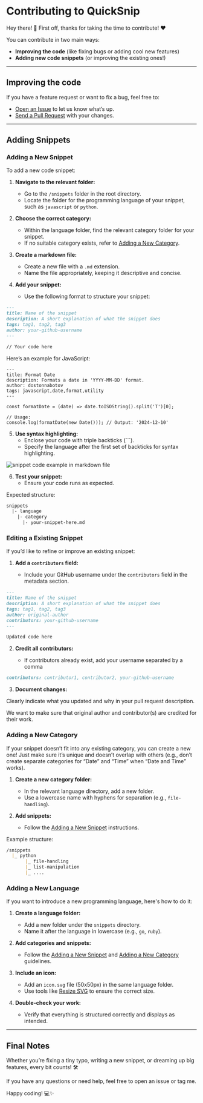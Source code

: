 # Contributing to QuickSnip

Hey there! 👋 First off, thanks for taking the time to contribute! ❤️

You can contribute in two main ways:

- **Improving the code** (like fixing bugs or adding cool new features)
- **Adding new code snippets** (or improving the existing ones!)

---

## Improving the code

If you have a feature request or want to fix a bug, feel free to:

- [Open an Issue](https://github.com/dostonnabotov/quicksnip/issues) to let us know what’s up.
- [Send a Pull Request](https://github.com/dostonnabotov/quicksnip/pulls) with your changes.

---

## Adding Snippets

### Adding a New Snippet

To add a new code snippet:

1. **Navigate to the relevant folder:**
  
    - Go to the `/snippets` folder in the root directory.
    - Locate the folder for the programming language of your snippet, such as `javascript` or `python`.

2. **Choose the correct category:**

    - Within the language folder, find the relevant category folder for your snippet.
    - If no suitable category exists, refer to [Adding a New Category](#adding-a-new-category).

3. **Create a markdown file:**

    - Create a new file with a `.md` extension.
    - Name the file appropriately, keeping it descriptive and concise.

4. **Add your snippet:**

    - Use the following format to structure your snippet:

```md
---
title: Name of the snippet
description: A short explanation of what the snippet does
tags: tag1, tag2, tag3
author: your-github-username
---

// Your code here
```

Here’s an example for JavaScript:

```
---
title: Format Date
description: Formats a date in 'YYYY-MM-DD' format.
author: dostonnabotov
tags: javascript,date,format,utility
---

const formatDate = (date) => date.toISOString().split('T')[0];

// Usage:
console.log(formatDate(new Date())); // Output: '2024-12-10'
```

5. **Use syntax highlighting:**
    - Enclose your code with triple backticks (```).
    - Specify the language after the first set of backticks for syntax highlighting.

![snippet code example in markdown file](https://github.com/user-attachments/assets/be650cfe-fd17-49e7-ae82-e1c88e30d4c9)

6. **Test your snippet:**
   - Ensure your code runs as expected.

Expected structure:

```txt
snippets
  |- language
    |- category
      |- your-snippet-here.md
```

### Editing a Existing Snippet

If you’d like to refine or improve an existing snippet:

1. **Add a `contributors` field:**

    - Include your GitHub username under the `contributors` field in the metadata section.

```md
---
title: Name of the snippet
description: A short explanation of what the snippet does
tags: tag1, tag2, tag3
author: original-author
contributors: your-github-username
---

Updated code here
```

2. **Credit all contributors:**

    - If contributors already exist, add your username separated by a comma

```md
contributors: contributor1, contributor2, your-github-username
```

3. **Document changes:**

Clearly indicate what you updated and why in your pull request description.

We want to make sure that original author and contributor(s) are credited for their work.


### Adding a New Category

If your snippet doesn’t fit into any existing category, you can create a new one! Just make sure it’s unique and doesn’t overlap with others (e.g., don’t create separate categories for “Date” and “Time” when “Date and Time” works).

1. **Create a new category folder:**

    - In the relevant language directory, add a new folder.
    - Use a lowercase name with hyphens for separation (e.g., `file-handling`).

2. **Add snippets:**

    - Follow the [Adding a New Snippet](#adding-a-new-snippet) instructions.


Example structure:

```md
/snippets
  |_ python
       |_ file-handling
       |_ list-manipulation
       |_ ....
```

### Adding a New Language

If you want to introduce a new programming language, here's how to do it:

1. **Create a language folder:**

    - Add a new folder under the `snippets` directory.
    - Name it after the language in lowercase (e.g., `go`, `ruby`).

2. **Add categories and snippets:**

    - Follow the [Adding a New Snippet](#adding-a-new-snippet) and [Adding a New Category](#adding-a-new-category) guidelines.

4. **Include an icon:**

    - Add an `icon.svg` file (50x50px) in the same language folder.
    - Use tools like [Resize SVG](https://www.iloveimg.com/resize-image/resize-svg) to ensure the correct size.

5. **Double-check your work:**

    - Verify that everything is structured correctly and displays as intended.

---

## Final Notes

Whether you’re fixing a tiny typo, writing a new snippet, or dreaming up big features, every bit counts! 🛠️

If you have any questions or need help, feel free to open an issue or tag me.

Happy coding! 💻✨
